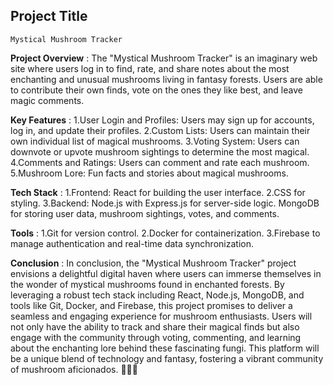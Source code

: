         

## Project Title 
    Mystical Mushroom Tracker

  **Project Overview** :
    The "Mystical Mushroom Tracker" is an imaginary web site where users log in to find, rate, and share notes about the most enchanting and unusual mushrooms living in fantasy forests. Users are able to contribute their own finds, vote on the ones they like best, and leave magic comments.

  **Key Features** :
    1.User Login and Profiles: Users may sign up for accounts, log in, and update their profiles.
    2.Custom Lists: Users can maintain their own individual list of magical mushrooms.
    3.Voting System: Users can downvote or upvote mushroom sightings to determine the most magical.
    4.Comments and Ratings: Users can comment and rate each mushroom.
    5.Mushroom Lore: Fun facts and stories about magical mushrooms.

  **Tech Stack** :
     1.Frontend:
      React for building the user interface.
     2.CSS for styling.
     3.Backend:
      Node.js with Express.js for server-side logic.
      MongoDB for storing user data, mushroom sightings, votes, and comments.

  **Tools** :
    1.Git for version control.
    2.Docker for containerization.
    3.Firebase to manage authentication and real-time data synchronization.

  **Conclusion** :
    In conclusion, the "Mystical Mushroom Tracker" project envisions a delightful digital haven where users can immerse themselves in the wonder of mystical mushrooms found in enchanted forests. By leveraging a robust tech stack including React, Node.js, MongoDB, and tools like Git, Docker, and Firebase, this project promises to deliver a seamless and engaging experience for mushroom enthusiasts. Users will not only have the ability to track and share their magical finds but also engage with the community through voting, commenting, and learning about the enchanting lore behind these fascinating fungi. This platform will be a unique blend of technology and fantasy, fostering a vibrant community of mushroom aficionados. 🌟🍄✨
